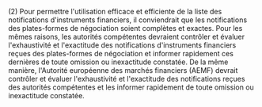 (2) Pour permettre l'utilisation efficace et efficiente de la liste des notifications d'instruments financiers, il conviendrait que les notifications des plates-formes de négociation soient complètes et exactes. Pour les mêmes raisons, les autorités compétentes devraient contrôler et évaluer l'exhaustivité et l'exactitude des notifications d'instruments financiers reçues des plates-formes de négociation et informer rapidement ces dernières de toute omission ou inexactitude constatée. De la même manière, l'Autorité européenne des marchés financiers (AEMF) devrait contrôler et évaluer l'exhaustivité et l'exactitude des notifications reçues des autorités compétentes et les informer rapidement de toute omission ou inexactitude constatée.